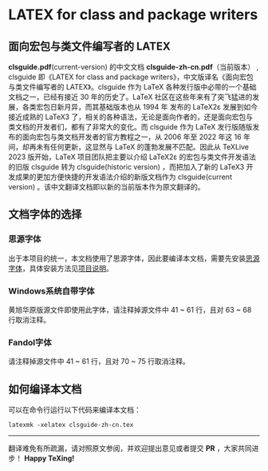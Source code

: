 # LATEX for class and package writers
## 面向宏包与类文件编写者的 LATEX
**clsguide.pdf**(current-version) 的中文文档 **clsguide-zh-cn.pdf**（当前版本） , clsguide 即《LATEX for class and package writers》，中文版译名《面向宏包与类文件编写者的 LATEX》。clsguide 作为 LaTeX 各种发行版中必带的一个基础文档之一，已经有接近 30 年的历史了。LaTeX 社区在这些年来有了突飞猛进的发展，各类宏包日新月异，而其基础版本也从 1994 年 发布的 LaTeX2ε 发展到如今接近成熟的 LaTeX3 了，相关的各种语法，无论是面向作者的，还是面向宏包与类文档的开发者们，都有了非常大的变化。而 clsguide 作为 LaTeX 发行版随版发布的面向宏包与类文档开发者的官方教程之一，从 2006 年至 2022 年这 16 年间，却再未有任何更新，这显然与 LaTeX 的蓬勃发展不匹配。因此从 TeXLive 2023 版开始，LaTeX 项目团队把主要以介绍 LaTeX2ε 的宏包与类文件开发语法的旧版 clsguide 转为 clsguide(historic version) ，而把加入了新的 LaTeX3 开发成果的更加方便快捷的开发语法介绍的新版文档作为 clsguide(current version) 。该中文翻译文档即以新的当前版本作为原文翻译的。

## 文档字体的选择
### 思源字体
出于本项目的统一，本文档使用了思源字体，因此要编译本文档，需要先安装[思源字体][1]，具体安装方法见[项目说明][2]。
### Windows系统自带字体
黄旭华原版源文件即使用此字体，请注释掉源文件中 41 ~ 61 行，且对 63 ~ 68 行取消注释。
### Fandol字体
请注释掉源文件中 41 ~ 61 行，且对 70 ~ 75 行取消注释。

## 如何编译本文档
可以在命令行运行以下代码来编译本文档：
```
latexmk -xelatex clsguide-zh-cn.tex
```

---
翻译难免有所疏漏，请对照原文参阅，并欢迎提出意见或者提交 **PR** ，大家共同进步！
**Happy TeXing!**

[1]:https://texer.cn/wp-content/uploads/Source.rar
[2]:https://github.com/rockyzhz/latexdoc-chinese-translation#使用思源字体